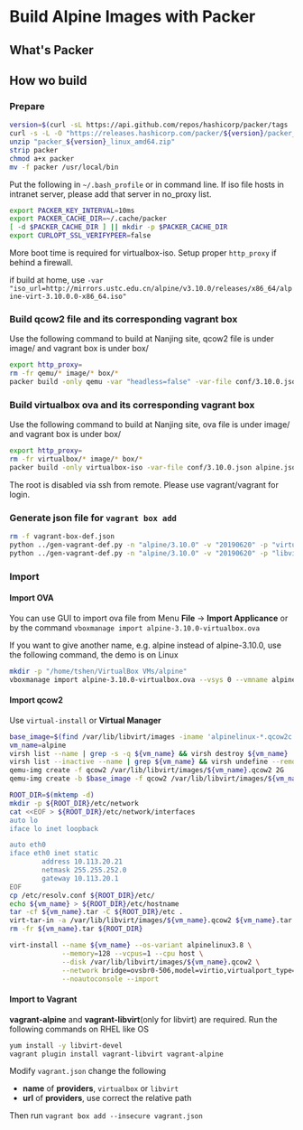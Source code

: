 # Build Alpine Images with Packer

## What's Packer

## How wo build

### Prepare

```bash
version=$(curl -sL https://api.github.com/repos/hashicorp/packer/tags | jq .[0].name | tr -d '"v')
curl -s -L -O "https://releases.hashicorp.com/packer/${version}/packer_${version}_linux_amd64.zip"
unzip "packer_${version}_linux_amd64.zip"
strip packer
chmod a+x packer
mv -f packer /usr/local/bin
```

Put the following in `~/.bash_profile` or in command line.
If iso file hosts in intranet server, please add that server in no_proxy list.

```bash
export PACKER_KEY_INTERVAL=10ms
export PACKER_CACHE_DIR=~/.cache/packer
[ -d $PACKER_CACHE_DIR ] || mkdir -p $PACKER_CACHE_DIR
export CURLOPT_SSL_VERIFYPEER=false
```

More boot time is required for virtualbox-iso. Setup proper `http_proxy` if behind a firewall.

if build at home, use `-var "iso_url=http://mirrors.ustc.edu.cn/alpine/v3.10.0/releases/x86_64/alpine-virt-3.10.0.0-x86_64.iso"`

### Build qcow2 file and its corresponding vagrant box

Use the following command to build at Nanjing site, qcow2 file is under image/ and vagrant box is under box/

```bash
export http_proxy=
rm -fr qemu/* image/* box/*
packer build -only qemu -var "headless=false" -var-file conf/3.10.0.json alpine.json
```

### Build virtualbox ova and its corresponding vagrant box

Use the following command to build at Nanjing site, ova file is under image/ and vagrant box is under box/

```bash
export http_proxy=
rm -fr virtualbox/* image/* box/*
packer build -only virtualbox-iso -var-file conf/3.10.0.json alpine.json
```

The root is disabled via ssh from remote. Please use vagrant/vagrant for login.

### Generate json file for `vagrant box add`

```bash
rm -f vagrant-box-def.json
python ../gen-vagrant-def.py -n "alpine/3.10.0" -v "20190620" -p "virtualbox" -u "box/alpine-3.10.0/alpine-3.10.0-virtualbox-20171016.box"
python ../gen-vagrant-def.py -n "alpine/3.10.0" -v "20190620" -p "libvirt" -u "box/alpine-3.10.0/alpine-3.10.0-libvirt-20171016.box"
```

### Import

#### Import OVA

You can use GUI to import ova file from Menu **File** -> **Import Applicance** or by the command `vboxmanage import alpine-3.10.0-virtualbox.ova`

If you want to give another name, e.g. alpine instead of alpine-3.10.0, use the following command, the demo is on Linux

```bash
mkdir -p "/home/tshen/VirtualBox VMs/alpine"
vboxmanage import alpine-3.10.0-virtualbox.ova --vsys 0 --vmname alpine --unit 9 --disk "/home/tshen/VirtualBox VMs/alpine/alpine.vmdk"
```

#### Import qcow2

Use `virtual-install` or **Virtual Manager**

```bash
base_image=$(find /var/lib/libvirt/images -iname 'alpinelinux-*.qcow2c' -printf "%T@ %p\n" | sort -r | head -1 | cut -d' ' -f2)
vm_name=alpine
virsh list --name | grep -s -q ${vm_name} && virsh destroy ${vm_name}
virsh list --inactive --name | grep ${vm_name} && virsh undefine --remove-all-storage ${vm_name}
qemu-img create -f qcow2 /var/lib/libvirt/images/${vm_name}.qcow2 2G
qemu-img create -b $base_image -f qcow2 /var/lib/libvirt/images/${vm_name}.qcow2

ROOT_DIR=$(mktemp -d)
mkdir -p ${ROOT_DIR}/etc/network
cat <<EOF > ${ROOT_DIR}/etc/network/interfaces
auto lo
iface lo inet loopback

auto eth0
iface eth0 inet static
        address 10.113.20.21
        netmask 255.255.252.0
        gateway 10.113.20.1
EOF
cp /etc/resolv.conf ${ROOT_DIR}/etc/
echo ${vm_name} > ${ROOT_DIR}/etc/hostname
tar -cf ${vm_name}.tar -C ${ROOT_DIR}/etc .
virt-tar-in -a /var/lib/libvirt/images/${vm_name}.qcow2 ${vm_name}.tar /etc
rm -fr ${vm_name}.tar ${ROOT_DIR}

virt-install --name ${vm_name} --os-variant alpinelinux3.8 \
             --memory=128 --vcpus=1 --cpu host \
             --disk /var/lib/libvirt/images/${vm_name}.qcow2 \
             --network bridge=ovsbr0-506,model=virtio,virtualport_type=openvswitch \
             --noautoconsole --import
```

#### Import to Vagrant

**vagrant-alpine** and **vagrant-libvirt**(only for libvirt) are required. Run the following commands on RHEL like OS

```bash
yum install -y libvirt-devel
vagrant plugin install vagrant-libvirt vagrant-alpine
```

Modify `vagrant.json` change the following

- **name** of **providers**, `virtualbox` or `libvirt`
- **url** of **providers**, use correct the relative path

Then run `vagrant box add --insecure vagrant.json`
